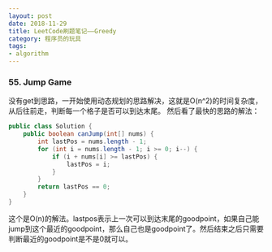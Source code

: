 ```yaml
---
layout: post
date: 2018-11-29
title: LeetCode刷题笔记——Greedy
category: 程序员的玩具
tags:
- algorithm
---
```


### 55. Jump Game
没有get到思路，一开始使用动态规划的思路解决，这就是O(n^2)的时间复杂度，从后往前走，判断每一个格子是否可以到达末尾。
然后看了最快的思路的解法：
```java
public class Solution {
    public boolean canJump(int[] nums) {
        int lastPos = nums.length - 1;
        for (int i = nums.length - 1; i >= 0; i--) {
            if (i + nums[i] >= lastPos) {
                lastPos = i;
            }
        }
        return lastPos == 0;
    }
}
```
这个是O(n)的解法。lastpos表示上一次可以到达末尾的goodpoint，如果自己能jump到这个最近的goodpoint，那么自己也是goodpoint了。然后结束之后只需要判断最近的goodpoint是不是0就可以。

<!-- more -->
